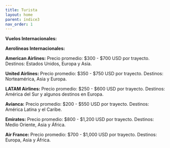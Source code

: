 ```yaml
---
title: Turista
layout: home
parent: índice3
nav_order: 1
---
```

**Vuelos Internacionales:**
 
**Aerolíneas Internacionales:**

**American Airlines:**
Precio promedio: $300 - $700 USD por trayecto.
Destinos: Estados Unidos, Europa y Asia.

**United Airlines:**
Precio promedio: $350 - $750 USD por trayecto.
Destinos: Norteamérica, Asia y Europa.

**LATAM Airlines:**
Precio promedio: $250 - $600 USD por trayecto.
Destinos: América del Sur y algunos destinos en Europa.

**Avianca:**
Precio promedio: $200 - $550 USD por trayecto.
Destinos: América Latina y el Caribe.

**Emirates:**
Precio promedio: $800 - $1,200 USD por trayecto.
Destinos: Medio Oriente, Asia y África.

**Air France:**
Precio promedio: $700 - $1,000 USD por trayecto.
Destinos: Europa, Asia y África.
